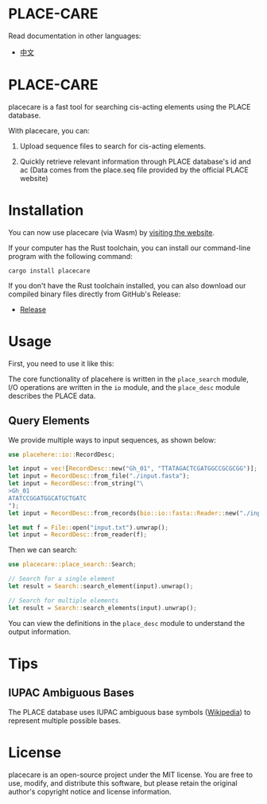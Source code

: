 # PLACE-CARE

Read documentation in other languages:
- [中文](README-zh.md)

# PLACE-CARE

placecare is a fast tool for searching cis-acting elements using the PLACE database.

With placecare, you can:

1. Upload sequence files to search for cis-acting elements.

2. Quickly retrieve relevant information through PLACE database's id and ac
(Data comes from the place.seq file provided by the official PLACE website)


# Installation

You can now use placecare (via Wasm) by [visiting the website](https://bio-here.github.io/placehere).

If your computer has the Rust toolchain, you can install our command-line program with the following command:

```shell
cargo install placecare
```

If you don't have the Rust toolchain installed, you can also download our compiled binary files directly from GitHub's Release:
- [Release](https://bio-here.github.io/placecare)

# Usage

First, you need to use it like this:

The core functionality of placehere is written in the `place_search` module, I/O operations are written in the `io` module,
and the `place_desc` module describes the PLACE data.

## Query Elements

We provide multiple ways to input sequences, as shown below:
```rust
use placehere::io::RecordDesc;

let input = vec![RecordDesc::new("Gh_01", "TTATAGACTCGATGGCCGCGCGG")];
let input = RecordDesc::from_file("./input.fasta");
let input = RecordDesc::from_string("\
>Gh_01
ATATCCGGATGGCATGCTGATC
");
let input = RecordDesc::from_records(bio::io::fasta::Reader::new("./input.fasta"));

let mut f = File::open("input.txt").unwrap();
let input = RecordDesc::from_reader(f);
```

Then we can search:
```rust
use placecare::place_search::Search;

// Search for a single element
let result = Search::search_element(input).unwrap();

// Search for multiple elements
let result = Search::search_elements(input).unwrap();
```

You can view the definitions in the `place_desc` module to understand the output information.

# Tips

## IUPAC Ambiguous Bases
The PLACE database uses IUPAC ambiguous base symbols ([Wikipedia](https://en.wikipedia.org/wiki/Nucleic_acid_notation)) to represent multiple possible bases.

# License
placecare is an open-source project under the MIT license. You are free to use, modify, and distribute this software, but please retain the original author's copyright notice and license information.
